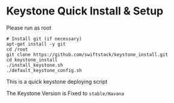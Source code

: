 Keystone Quick Install & Setup
===============================

Please run as root

    # Install git (if necessary)
    apt-get install -y git
	cd /root
	git clone https://github.com/swiftstack/keystone_install.git
	cd keystone_install
	./install_keystone.sh
	./default_keystone_config.sh

This is a quick keystone deploying script

The Keystone Version is Fixed to ``stable/Havana``
